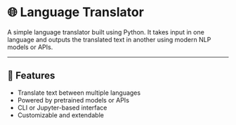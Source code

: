 # 🌐 Language Translator

A simple language translator built using Python. It takes input in one language and outputs the translated text in another using modern NLP models or APIs.

---

## 🚀 Features

- Translate text between multiple languages
- Powered by pretrained models or APIs
- CLI or Jupyter-based interface
- Customizable and extendable

